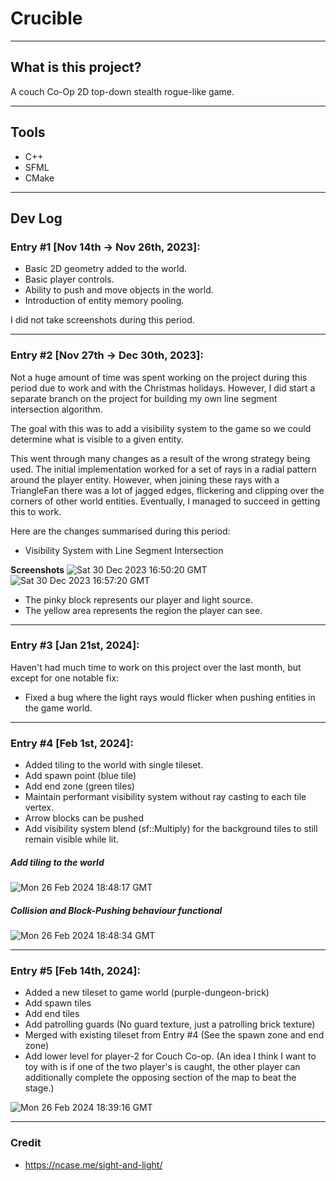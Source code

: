 # Crucible 

---

## What is this project?
A couch Co-Op 2D top-down stealth rogue-like game.

---

## Tools
- C++
- SFML
- CMake

---

## Dev Log

### Entry #1 [Nov 14th -> Nov 26th, 2023]:
- Basic 2D geometry added to the world.
- Basic player controls.
- Ability to push and move objects in the world.
- Introduction of entity memory pooling.

I did not take screenshots during this period.

---

### Entry #2 [Nov 27th -> Dec 30th, 2023]:
Not a huge amount of time was spent working on the project during this period due to work and with the Christmas holidays.
However, I did start a separate branch on the project for building my own line segment intersection algorithm.

The goal with this was to add a visibility system to the game so we could determine what is visible to a given entity.

This went through many changes as a result of the wrong strategy being used. The initial implementation worked for
a set of rays in a radial pattern around the player entity. However, when joining these rays with a TriangleFan there 
was a lot of jagged edges, flickering and clipping over the corners of other world entities. Eventually, I managed to
succeed in getting this to work. 

Here are the changes summarised during this period:
- Visibility System with Line Segment Intersection

**Screenshots**
![Sat 30 Dec 2023 16:50:20 GMT](https://github.com/Ticketedmoon/Crucible/assets/21260839/1ef528d2-6c34-4128-b85f-1549b1c84021)
![Sat 30 Dec 2023 16:57:20 GMT](https://github.com/Ticketedmoon/Crucible/assets/21260839/4e6bc14b-58e1-4ffb-88fd-89ae573f7f57)

- The pinky block represents our player and light source. 
- The yellow area represents the region the player can see.

---

### Entry #3 [Jan 21st, 2024]:

Haven't had much time to work on this project over the last month, but except for one notable fix:
- Fixed a bug where the light rays would flicker when pushing entities in the game world.

---

### Entry #4 [Feb 1st, 2024]:

- Added tiling to the world with single tileset.
- Add spawn point (blue tile)
- Add end zone (green tiles)
- Maintain performant visibility system without ray casting to each tile vertex.
- Arrow blocks can be pushed
- Add visibility system blend (sf::Multiply) for the background tiles to still remain visible
while lit.

##### Add tiling to the world
![Mon 26 Feb 2024 18:48:17 GMT](https://github.com/Ticketedmoon/Crucible/assets/21260839/04337ee5-fac8-45ae-a5ce-9e93b9a5a457)

##### Collision and Block-Pushing behaviour functional
![Mon 26 Feb 2024 18:48:34 GMT](https://github.com/Ticketedmoon/Crucible/assets/21260839/20c7931a-69b6-4c14-ab79-083503d3db5e)


---

### Entry #5 [Feb 14th, 2024]:

- Added a new tileset to game world (purple-dungeon-brick)
- Add spawn tiles
- Add end tiles
- Add patrolling guards (No guard texture, just a patrolling brick texture)
- Merged with existing tileset from Entry #4 (See the spawn zone and end zone)
- Add lower level for player-2 for Couch Co-op. (An idea I think I want to toy with is
if one of the two player's is caught, the other player can additionally complete the
opposing section of the map to beat the stage.)

![Mon 26 Feb 2024 18:39:16 GMT](https://github.com/Ticketedmoon/Crucible/assets/21260839/64d03c22-69a0-43eb-8021-642c3ab65823)

---

### Credit
- https://ncase.me/sight-and-light/

